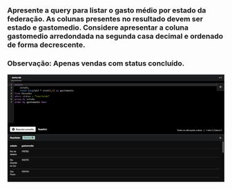 ### Apresente a query para listar o gasto médio por estado da federação. As colunas presentes no resultado devem ser estado e gastomedio. Considere apresentar a coluna gastomedio arredondada na segunda casa decimal e ordenado de forma decrescente.

### Observação: Apenas vendas com status concluído.


![Exercicio 14](<../evidencias/Sprint 2 Ex14.png>)